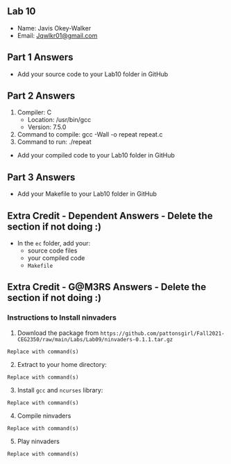 ## Lab 10

- Name: Javis Okey-Walker
- Email: Jqwlkr01@gmail.com

## Part 1 Answers

- Add your source code to your Lab10 folder in GitHub

## Part 2 Answers

1. Compiler: C
   - Location: /usr/bin/gcc
   - Version: 7.5.0
2. Command to compile: gcc -Wall -o repeat repeat.c
3. Command to run: ./repeat

- Add your compiled code to your Lab10 folder in GitHub

## Part 3 Answers

- Add your Makefile to your Lab10 folder in GitHub

## Extra Credit - Dependent Answers - Delete the section if not doing :)

- In the `ec` folder, add your:
  - source code files
  - your compiled code
  - `Makefile`

## Extra Credit - G@M3RS Answers - Delete the section if not doing :)

### Instructions to Install ninvaders

1. Download the package from `https://github.com/pattonsgirl/Fall2021-CEG2350/raw/main/Labs/Lab09/ninvaders-0.1.1.tar.gz`

```
Replace with command(s)
```

2. Extract to your home directory:

```
Replace with command(s)
```

3. Install `gcc` and `ncurses` library:

```
Replace with command(s)
```

4. Compile ninvaders

```
Replace with command(s)
```

5. Play ninvaders

```
Replace with command(s)
```
